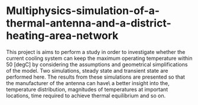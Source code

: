 # Multiphysics-simulation-of-a-thermal-antenna-and-a-district-heating-area-network

This project is aims to perform a study in order to investigate whether the current cooling system can keep the maximum operating temperature within 50 [degC] by considering the assumptions and geometrical simplifications of the model. Two simulations, steady state and transient state are performed here. The results from these simulations are presented so that the manufacturer of the antenna can have\ a better insight into the, temperature distribution, magnitudes of temperatures at important locations, time required to achieve thermal equilibrium and so on.
